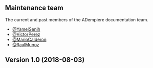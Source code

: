 ## Maintenance team

The current and past members of the ADempiere documentation team.

* [@YamelSenih](https://github.com/yamelsenih/)
* [@VictorPerez](https://github.com/e-Evolution/)
* [@MarioCalderon](https://github.com/marcalwestf/)
* [@RaulMunoz](https://github.com/Raul-mz/)

## Version 1.0 (2018-08-03)